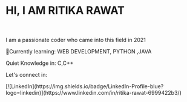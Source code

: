# **HI, I AM RITIKA RAWAT**
<br>
<br>
I am a passionate coder who came into this field in 2021
<p>&#x1F331;Currently learning: WEB DEVELOPMENT, PYTHON ,JAVA</p>
<p> Quiet Knowledge in: C,C++</p>
<p>Let's connect in:</p> 
[![LinkedIn](https://img.shields.io/badge/LinkedIn-Profile-blue?logo=linkedin)](https://www.linkedin.com/in/ritika-rawat-6999422b3/)

